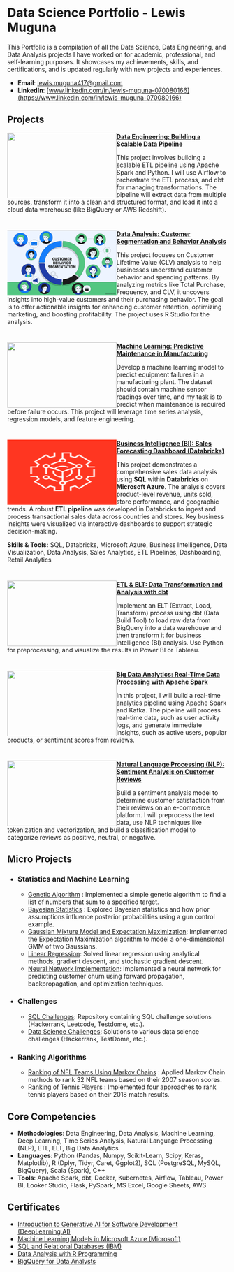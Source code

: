 # Data Science Portfolio - Lewis Muguna

This Portfolio is a compilation of all the Data Science, Data Engineering, and Data Analysis projects I have worked on for academic, professional, and self-learning purposes. It showcases my achievements, skills, and certifications, and is updated regularly with new projects and experiences.

- **Email**: [lewis.muguna417@gmail.com](mailto:lewis.muguna417@gmail.com)
- **LinkedIn**: [www.linkedin.com/in/lewis-muguna-070080166](https://www.linkedin.com/in/lewis-muguna-070080166)

## Projects

<img align="left" width="250" height="150" src="https://github.com/archd3sai/Portfolio/blob/master/Images/telecom.jpg"> **[Data Engineering: Building a Scalable Data Pipeline](https://github.com/lewismuguna/Customer-Survival-Analysis-and-Churn-Prediction)**

This project involves building a scalable ETL pipeline using Apache Spark and Python. I will use Airflow to orchestrate the ETL process, and dbt for managing transformations. The pipeline will extract data from multiple sources, transform it into a clean and structured format, and load it into a cloud data warehouse (like BigQuery or AWS Redshift).

#

<img align="left" width="250" height="150" src="https://github.com/lewis-hue/lewis_page/blob/main/Customer%20segmentation.png"> **[Data Analysis: Customer Segmentation and Behavior Analysis](https://github.com/lewis-hue/data_analysis.git)**

This project focuses on Customer Lifetime Value (CLV) analysis to help businesses understand customer behavior and spending patterns. By analyzing metrics like Total Purchase, Frequency, and CLV, it uncovers insights into high-value customers and their purchasing behavior. The goal is to offer actionable insights for enhancing customer retention, optimizing marketing, and boosting profitability. The project uses R Studio for the analysis.

#

<img align="left" width="250" height="150" src="https://github.com/archd3sai/Portfolio/blob/master/Images/1_cEaeMuTvINqIgyYQMSJWUA.jpeg"> **[Machine Learning: Predictive Maintenance in Manufacturing](https://github.com/lewismuguna/News-Articles-Recommendation)**

Develop a machine learning model to predict equipment failures in a manufacturing plant. The dataset should contain machine sensor readings over time, and my task is to predict when maintenance is required before failure occurs. This project will leverage time series analysis, regression models, and feature engineering.

#

<img align="left" width="250" height="150" src="https://github.com/lewis-hue/lewis_page/blob/main/databricks.png"> **[Business Intelligence (BI): Sales Forecasting Dashboard (Databricks)](https://github.com/lewis-hue/BusinessIntelligence.git)**

This project demonstrates a comprehensive sales data analysis using **SQL** within **Databricks** on **Microsoft Azure**. The analysis covers product-level revenue, units sold, store performance, and geographic trends. A robust **ETL pipeline** was developed in Databricks to ingest and process transactional sales data across countries and stores. Key business insights were visualized via interactive dashboards to support strategic decision-making.

**Skills & Tools:** SQL, Databricks, Microsoft Azure, Business Intelligence, Data Visualization, Data Analysis, Sales Analytics, ETL Pipelines, Dashboarding, Retail Analytics

#

<img align="left" width="250" height="150" src="https://github.com/archd3sai/Portfolio/blob/master/Images/960x0.jpg"> **[ETL & ELT: Data Transformation and Analysis with dbt](https://github.com/lewismuguna/Wind-Turbine-Power-Curve-Estimation)**

Implement an ELT (Extract, Load, Transform) process using dbt (Data Build Tool) to load raw data from BigQuery into a data warehouse and then transform it for business intelligence (BI) analysis. Use Python for preprocessing, and visualize the results in Power BI or Tableau.

#

<img align="left" width="250" height="150" src="https://github.com/archd3sai/Portfolio/blob/master/Images/phase1.jpg"> **[Big Data Analytics: Real-Time Data Processing with Apache Spark](https://github.com/lewismuguna/Multivariate-Phase-1-Analysis)** 

In this project, I will build a real-time analytics pipeline using Apache Spark and Kafka. The pipeline will process real-time data, such as user activity logs, and generate immediate insights, such as active users, popular products, or sentiment scores from reviews.

#

<img align="left" width="250" height="150" src="https://github.com/archd3sai/Portfolio/blob/master/Images/gdp.jpg"> **[Natural Language Processing (NLP): Sentiment Analysis on Customer Reviews](https://github.com/lewismuguna/Predicting-GDP-of-India)**

Build a sentiment analysis model to determine customer satisfaction from their reviews on an e-commerce platform. I will preprocess the text data, use NLP techniques like tokenization and vectorization, and build a classification model to categorize reviews as positive, neutral, or negative.
<br />

## Micro Projects
- ### Statistics and Machine Learning
    - [Genetic Algorithm](https://github.com/lewismuguna/Statistical-Methods/blob/master/genetic-algorithm.ipynb) : Implemented a simple genetic algorithm to find a list of numbers that sum to a specified target.
    - [Bayesian Statistics](https://github.com/lewismuguna/Statistical-Methods/blob/master/Bayesian%20Statistics.ipynb) : Explored Bayesian statistics and how prior assumptions influence posterior probabilities using a gun control example.
    - [Gaussian Mixture Model and Expectation Maximization](https://github.com/lewismuguna/Statistical-Methods/blob/master/GMM-EM.ipynb): Implemented the Expectation Maximization algorithm to model a one-dimensional GMM of two Gaussians.
    - [Linear Regression](https://github.com/lewismuguna/Statistical-Methods/blob/master/Linear%20Regression.ipynb): Solved linear regression using analytical methods, gradient descent, and stochastic gradient descent.
    - [Neural Network Implementation](https://github.com/lewismuguna/Statistical-Methods/blob/master/NN%20Implementation.ipynb): Implemented a neural network for predicting customer churn using forward propagation, backpropagation, and optimization techniques.

- ### Challenges
    - [SQL Challenges](https://github.com/lewismuguna/SQL): Repository containing SQL challenge solutions (Hackerrank, Leetcode, Testdome, etc.).
    - [Data Science Challenges](https://github.com/lewismuguna/DS-Challenges): Solutions to various data science challenges (Hackerrank, TestDome, etc.).

- ### Ranking Algorithms
    - [Ranking of NFL Teams Using Markov Chains](https://github.com/lewismuguna/Ranking-of-NFL-Teams-using-Markov-method/blob/master/Ranking%20of%20NFL%20teams%20Report.pdf) : Applied Markov Chain methods to rank 32 NFL teams based on their 2007 season scores.
    - [Ranking of Tennis Players](https://github.com/lewismuguna/Tennis-Players-Ranking/blob/master/TennisRanking.ipynb) : Implemented four approaches to rank tennis players based on their 2018 match results.

## Core Competencies

- **Methodologies**: Data Engineering, Data Analysis, Machine Learning, Deep Learning, Time Series Analysis, Natural Language Processing (NLP), ETL, ELT, Big Data Analytics
- **Languages**: Python (Pandas, Numpy, Scikit-Learn, Scipy, Keras, Matplotlib), R (Dplyr, Tidyr, Caret, Ggplot2), SQL (PostgreSQL, MySQL, BigQuery), Scala (Spark), C++
- **Tools**: Apache Spark, dbt, Docker, Kubernetes, Airflow, Tableau, Power BI, Looker Studio, Flask, PySpark, MS Excel, Google Sheets, AWS

## Certificates

- [Introduction to Generative AI for Software Development (DeepLearning.AI)](https://www.deeplearning.ai)
- [Machine Learning Models in Microsoft Azure (Microsoft)](https://www.microsoft.com)
- [SQL and Relational Databases (IBM)](https://www.ibm.com)
- [Data Analysis with R Programming](https://www.coursera.org)
- [BigQuery for Data Analysts](https://www.coursera.org)

<!--
**lewismuguna/lewismuguna** is a ✨ _special_ ✨ repository because its `README.md` (this file) appears on your GitHub profile.

Here are some ideas to get you started:

- 🔭 I’m currently working on building scalable data pipelines with Apache Spark, BigQuery, and Python.
- 🌱 I’m currently learning more about advanced data engineering, cloud technologies, and machine learning optimization.
- 👯 I’m looking to collaborate on projects involving data analytics, machine learning, and cloud computing.
- 🤔 I’m looking for help with optimizing ETL workflows and advanced SQL querying techniques.
- 💬 Ask me about data analysis, data engineering, and cloud data technologies.
- 📫 How to reach me: via LinkedIn or email.
- 😄 Pronouns: He/Him
- ⚡ Fun fact: I love transforming raw data into actionable business insights!
-->
